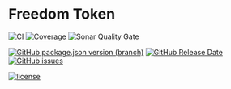 # Freedom Token

[![CI](https://img.shields.io/github/workflow/status/freedom-meta-dao/token/CI?style=for-the-badge)](https://github.com/freedom-meta-dao/token/actions)
[![Coverage](https://img.shields.io/sonar/coverage/freedom-meta-dao_token?server=https%3A%2F%2Fsonarcloud.io&style=for-the-badge)](https://sonarcloud.io/dashboard?id=freedom-meta-dao_token)
![Sonar Quality Gate](https://img.shields.io/sonar/quality_gate/freedom-meta-dao_token?server=https%3A%2F%2Fsonarcloud.io&style=for-the-badge)

[![GitHub package.json version (branch)](https://img.shields.io/github/package-json/v/freedom-meta-dao/token/master?style=for-the-badge)](https://github.com/freedom-meta-dao/token/releases/latest)
[![GitHub Release Date](https://img.shields.io/github/release-date/freedom-meta-dao/token?style=for-the-badge)](https://github.com/freedom-meta-dao/token/releases)
[![GitHub issues](https://img.shields.io/github/issues/freedom-meta-dao/token?style=for-the-badge)](https://github.com/freedom-meta-dao/token/issues)

 [![license](https://img.shields.io/github/license/freedom-meta-dao/token?style=for-the-badge)](https://github.com/freedom-meta-dao/token/blob/master/LICENSE)
